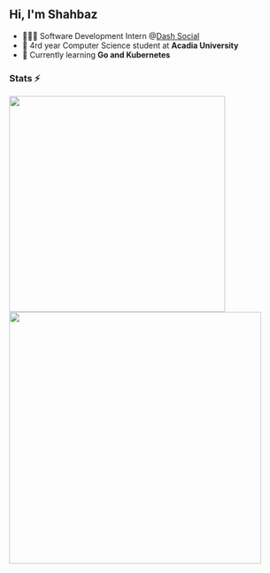 <h2>
    Hi, I'm Shahbaz
</h2>

 - 🧑🏻‍💻 Software Development Intern @[Dash Social](https://www.dashsocial.com/)
 - 🔭 4rd year Computer Science student at **Acadia University**
 - 🌱 Currently learning **Go and Kubernetes**

<h3>Stats ⚡</h2>
<div>
    <img width=390 src="https://github-stats.shahcodes.in/?username=shahbaz-athwal&theme=transparent&hide=stars&show=prs_merged_percentage&custom_title=GitHub&cache_seconds=21600&title_color=F03C2D" />
    <img width=455 src="https://github-stats.shahcodes.in/wakatime?username=shahbaz_athwal&theme=transparent&langs_count=10&hide_title=true&hide=json,other,markdown,prisma&custom_title=Time%20Stats%20(2025)&cache_seconds=21600&layout=compact&title_color=F03C2D"/>
</div>
